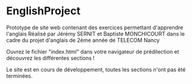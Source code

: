 # EnglishProject
Prototype de site web contenant des exercices permettant d'apprendre l'anglais
Réalisé par Jérémy SERNIT et Baptiste MONCHICOURT dans le cadre du projet d'anglais de 2ème année de TELECOM Nancy

Ouvrez le fichier "index.html" dans votre navigateur de prédilection et découvrez les différentes sections !

Le site est en cours de développement, toutes les sections n'ont pas été terminées.
